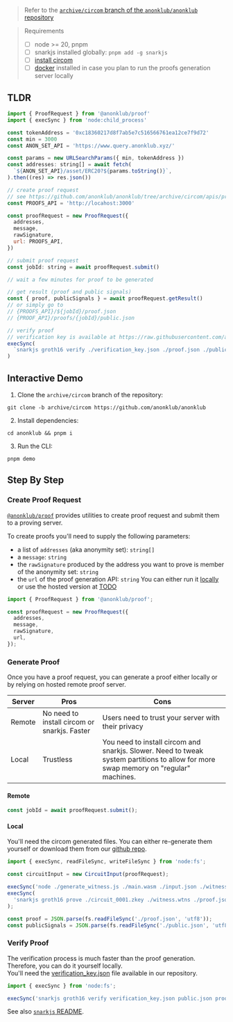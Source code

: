 > Refer to the [`archive/circom` branch of the `anonklub/anonklub` repository](https://github.com/anonklub/anonklub/tree/archive/circom)

> Requirements
>
> - [ ] node >= 20, pnpm
> - [ ] snarkjs installed globally: `pnpm add -g snarkjs`
> - [ ] [install circom](https://docs.circom.io/getting-started/installation/)
> - [ ] [docker](https://docs.docker.com/get-docker/) installed in case you plan to run the proofs generation server locally

## TLDR

```js
import { ProofRequest } from '@anonklub/proof'
import { execSync } from 'node:child_process'

const tokenAddress = '0xc18360217d8f7ab5e7c516566761ea12ce7f9d72'
const min = 3000
const ANON_SET_API = 'https://www.query.anonklub.xyz/'

const params = new URLSearchParams({ min, tokenAddress })
const addresses: string[] = await fetch(
  `${ANON_SET_API}/asset/ERC20?${params.toString()}`,
).then((res) => res.json())

// create proof request
// see https://github.com/anonklub/anonklub/tree/archive/circom/apis/prove
const PROOFS_API = 'http://locahost:3000'

const proofRequest = new ProofRequest({
  addresses,
  message,
  rawSignature,
  url: PROOFS_API,
})

// submit proof request
const jobId: string = await proofRequest.submit()

// wait a few minutes for proof to be generated

// get result (proof and public signals)
const { proof, publicSignals } = await proofRequest.getResult()
// or simply go to
// {PROOFS_API}/${jobId}/proof.json
// {PROOF_API}/proofs/{jobId}/public.json

// verify proof
// verification key is available at https://raw.githubusercontent.com/anonklub/anonklub/archive/circom/apis/prove/generated/verification_key.json
execSync(
  `snarkjs groth16 verify ./verification_key.json ./proof.json ./public.json`,
)
```

## Interactive Demo

1. Clone the `archive/circom` branch of the repository:

```shell
git clone -b archive/circom https://github.com/anonklub/anonklub
```

2. Install dependencies:

```shell
cd anonklub && pnpm i
```

3. Run the CLI:

```shell
pnpm demo
```

## Step By Step

### Create Proof Request

[`@anonklub/proof`](https://www.npmjs.com/package/@anonklub/proof) provides utilities to create proof request and submit them to a proving server.

To create proofs you'll need to supply the following parameters:

- a list of `addresses` (aka anonymity set): `string[]`
- a `message`: `string`
- the `rawSignature` produced by the address you want to prove is member of the anonymity set: `string`
- the `url` of the proof generation API: `string`
  You can either run it [locally](https://github.com/privacy-scaling-explorations/e2e-zk-ecdsa/tree/main/apis/prove) or use the hosted version at [TODO](#)

```js
import { ProofRequest } from '@anonklub/proof';

const proofRequest = new ProofRequest({
  addresses,
  message,
  rawSignature,
  url,
});
```

### Generate Proof

Once you have a proof request, you can generate a proof either locally or by relying on hosted remote proof server.

| Server | Pros                                         | Cons                                                                                                                                 |
| ------ | -------------------------------------------- | ------------------------------------------------------------------------------------------------------------------------------------ |
| Remote | No need to install circom or snarkjs. Faster | Users need to trust your server with their privacy                                                                                   |
| Local  | Trustless                                    | You need to install circom and snarkjs. Slower. Need to tweak system partitions to allow for more swap memory on "regular" machines. |

#### Remote

```js
const jobId = await proofRequest.submit();
```

#### Local

You'll need the circom generated files. You can either re-generate them yourself or download them from our [github repo](https://github.com/privacy-scaling-explorations/e2e-zk-ecdsa/tree/main/apis/proving/generated).

```js
import { execSync, readFileSync, writeFileSync } from 'node:fs';

const circuitInput = new CircuitInput(proofRequest);

execSync('node ./generate_witness.js ./main.wasm ./input.json ./witness.wtns');
execSync(
  'snarkjs groth16 prove ./circuit_0001.zkey ./witness.wtns ./proof.json ./public.json',
);

const proof = JSON.parse(fs.readFileSync('./proof.json', 'utf8'));
const publicSignals = JSON.parse(fs.readFileSync('./public.json', 'utf8'));
```

### Verify Proof

The verification process is much faster than the proof generation.
Therefore, you can do it yourself locally.\
You'll need the [verification_key.json](https://raw.githubusercontent.com/anonklub/anonklub/archive/circom/apis/prove/generated/verification_key.json) file available in our repository.

```js
import { execSync } from 'node:fs';

execSync('snarkjs groth16 verify verification_key.json public.json proof.json');
```

See also [`snarkjs` README](https://github.com/iden3/snarkjs?tab=readme-ov-file#using-node).

